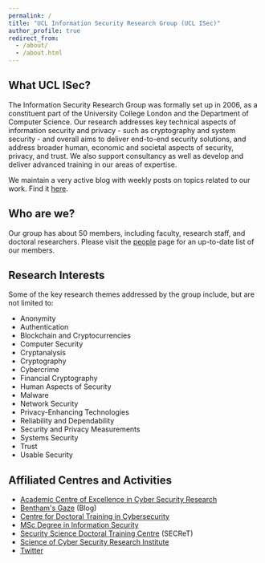 ```yaml
---
permalink: /
title: "UCL Information Security Research Group (UCL ISec)"
author_profile: true
redirect_from: 
  - /about/
  - /about.html
---
```


## What UCL ISec?

The Information Security Research Group was formally set up in 2006, as a constituent part of the University College London and the Department of Computer Science. Our research addresses key technical aspects of information security and privacy - such as cryptography and system security - and overall aims to deliver end-to-end security solutions, and address broader human, economic and societal aspects of security, privacy, and trust. We also support consultancy as well as develop and deliver advanced training in our areas of expertise. 

We maintain a very active blog with weekly posts on topics related to our work. Find it [here](https://www.benthamsgaze.org/).

## Who are we?
Our group has about 50 members, including faculty, research staff, and doctoral researchers. Please visit the [people](/people) page for an up-to-date list of our members.

## Research Interests
Some of the key research themes addressed by the group include, but are not limited to:

- Anonymity
- Authentication
- Blockchain and Cryptocurrencies
- Computer Security
- Cryptanalysis
- Cryptography
- Cybercrime
- Financial Cryptography
- Human Aspects of Security
- Malware
- Network Security
- Privacy-Enhancing Technologies
- Reliability and Dependability
- Security and Privacy Measurements
- Systems Security
- Trust
- Usable Security


## Affiliated Centres and Activities

- [Academic Centre of Excellence in Cyber Security Research](https://www.ucl.ac.uk/cybersecurity-centre-of-excellence/)
- [Bentham's Gaze](https://benthamsgaze.org/) (Blog)
- [Centre for Doctoral Training in Cybersecurity](https://www.ucl.ac.uk/cybersecurity-cdt/)
- [MSc Degree in Information Security](https://www.ucl.ac.uk/computer-science/study/postgraduate-taught/information-security-msc)
- [Security Science Doctoral Training Centre](http://www.ucl.ac.uk/secret/homepage) (SECReT)
- [Science of Cyber Security Research Institute](http://www.ucl.ac.uk/cybersecurity/)
- [Twitter](https://twitter.com/uclisec)